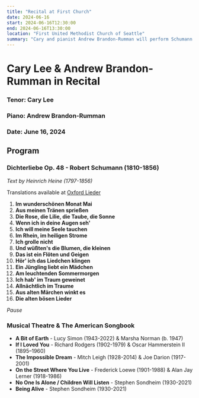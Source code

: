 ```yaml
---
title: "Recital at First Church"
date: 2024-06-16
start: 2024-06-16T12:30:00
end: 2024-06-16T13:30:00
location: "First United Methodist Church of Seattle"
summary: "Cary and pianist Andrew Brandon-Rumman will perform Schumann's *Dichterliebe* and musical theatre selections as a part of First Church's summer recital series."
---
```


# Cary Lee & Andrew Brandon-Rumman in Recital
### Tenor: Cary Lee
### Piano: Andrew Brandon-Rumman
### Date: June 16, 2024

## Program

### Dichterliebe Op. 48 - Robert Schumann (1810-1856)
_Text by Heinrich Heine (1797-1856)_

Translations available at [Oxford Lieder](https://oxfordsong.org/song/dichterliebe)

1. **Im wunderschönen Monat Mai**
2. **Aus meinen Tränen sprießen**
3. **Die Rose, die Lilie, die Taube, die Sonne**
4. **Wenn ich in deine Augen seh'**
5. **Ich will meine Seele tauchen**
6. **Im Rhein, im heiligen Strome**
7. **Ich grolle nicht**
8. **Und wüßten's die Blumen, die kleinen**
9. **Das ist ein Flöten und Geigen**
10. **Hör' ich das Liedchen klingen**
11. **Ein Jüngling liebt ein Mädchen**
12. **Am leuchtenden Sommermorgen**
13. **Ich hab' im Traum geweinet**
14. **Allnächtlich im Traume**
15. **Aus alten Märchen winkt es**
16. **Die alten bösen Lieder**

*Pause*

### Musical Theatre & The American Songbook

- **A Bit of Earth** - Lucy Simon (1943-2022) & Marsha Norman (b. 1947)
- **If I Loved You** - Richard Rodgers (1902-1979) & Oscar Hammerstein II (1895–1960)
- **The Impossible Dream** - Mitch Leigh (1928-2014) & Joe Darion (1917-2001)
- **On the Street Where You Live** - Frederick Loewe (1901-1988) & Alan Jay Lerner (1918-1986)
- **No One Is Alone / Children Will Listen** - Stephen Sondheim (1930-2021)
- **Being Alive** - Stephen Sondheim (1930-2021)

